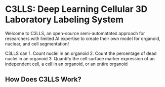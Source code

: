 # C3LLS: Deep Learning Cellular 3D Laboratory Labeling System
Welcome to C3LLS, an open-source semi-automatated approach for researchers with limited AI expertise to create their own model for organoid, nuclear, and cell segmentation! 

C3LLS can
		1. Count nuclei in an organoid
  		2. Count the percentage of dead nuclei in an organoid
		3. Quantify the cell surface marker expression of an independent cell, a cell in an organoid, or an entire organoid

## How Does C3LLS Work?


